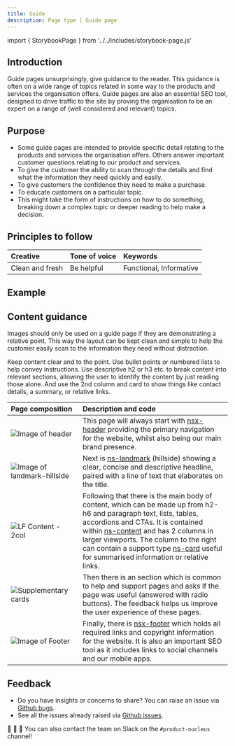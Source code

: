```yaml
---
title: Guide
description: Page type | Guide page
---
```


import { StorybookPage } from '../../includes/storybook-page.js'

## Introduction

Guide pages unsurprisingly, give guidance to the reader. This guidance is often on a wide range of topics related in some way to the products and services the organisation offers. Guide pages are also an essential SEO tool, designed to drive traffic to the site by proving the organisation to be an expert on a range of (well considered and relevant) topics.

## Purpose

* Some guide pages are intended to provide specific detail relating to the products and services the organisation offers. Others answer important customer questions relating to our product and services.
* To give the customer the ability to scan through the details and find what the information they need quickly and easily.
* To give customers the confidence they need to make a purchase.
* To educate customers on a particular topic.
* This might take the form of instructions on how to do something, breaking down a complex topic or deeper reading to help make a decision.

## Principles to follow

| Creative | Tone of voice | Keywords |
| :--- | :--- | :--- |
| Clean and fresh | Be helpful | Functional, Informative |

## Example

<StorybookPage story="examples-page-types--guide"></StorybookPage>

## Content guidance

Images should only be used on a guide page if they are demonstrating a relative point. This way the layout can be kept clean and simple to help the customer easily scan to the information they need without distraction. 

Keep content clear and to the point. Use bullet points or numbered lists to help convey instructions. Use descriptive h2 or h3 etc. to break content into relevant sections, allowing the user to identify the content by just reading those alone. And use the 2nd column and card to show things like contact details, a summary, or relative links.

| Page&nbsp;composition | Description and code |
| :--- | :--- |
| ![Image of header](https://user-images.githubusercontent.com/78355810/121555708-250d1f00-ca0b-11eb-86b9-df4a65ccfb60.png) | This page will always start with [nsx-header](/components/nsx-header.md) providing the primary navigation for the website, whilst also being our main brand presence. |
| ![Image of landmark-hillside](https://user-images.githubusercontent.com/78355810/122067713-b6093f00-cdeb-11eb-8ee8-8b07c8c71bdf.png) | Next is [ns-landmark](/components/ns-landmark.md) (hillside) showing a clear, concise and descriptive headline, paired with a line of text that elaborates on the title. |
| ![LF Content - 2col](https://user-images.githubusercontent.com/78355810/123948174-12965d80-d999-11eb-9638-5841184801f0.png) | Following that there is the main body of content, which can be made up from h2-h6 and paragraph text, lists, tables, accordions and CTAs. It is contained within [ns-content](/components/ns-content.md) and has 2 columns in larger viewports. The column to the right can contain a support type [ns-card](/components/ns-card.md) useful for summarised information or relative links. |
| ![Supplementary cards](https://user-images.githubusercontent.com/78355810/123975760-80508280-d9b5-11eb-896e-fa0cb1f87de0.png) | Then there is an section which is common to help and support pages and asks if the page was useful (answered with radio buttons). The feedback helps us improve the user experience of these pages.  |
| ![Image of Footer](https://user-images.githubusercontent.com/78355810/121567323-57704980-ca16-11eb-9951-598055b9808c.png) | Finally, there is [nsx-footer](/components/nsx-footer.md) which holds all required links and copyright information for the website. It is also an important SEO tool as it includes links to social channels and our mobile apps. |

## Feedback

* Do you have insights or concerns to share? You can raise an issue via [Github bugs](https://github.com/ConnectedHomes/nucleus/issues/new?assignees=&labels=Bug&template=a--bug-report.md&title=[bug]%20[page-type-guide]).
* See all the issues already raised via [Github issues](https://github.com/connectedHomes/nucleus/issues?utf8=%E2%9C%93&q=is%3Aopen+is%3Aissue+label%3ABug+[page-type-guide]).

💩 🎉 🦄 You can also contact the team on Slack on the `#product-nucleus` channel!
